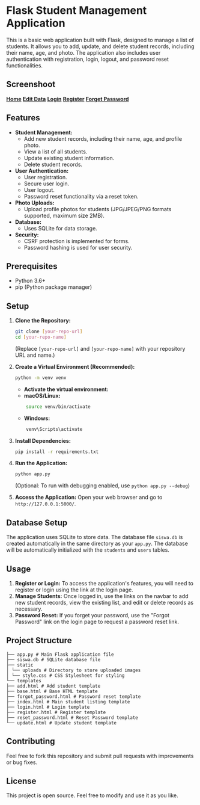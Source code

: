 # Flask Student Management Application

This is a basic web application built with Flask, designed to manage a list of students. It allows you to add, update, and delete student records, including their name, age, and photo. The application also includes user authentication with registration, login, logout, and password reset functionalities.

## Screenshoot
[**Home**](static/uploads/home.png)
[**Edit Data**](static/uploads/edit.png)
[**Login**](static/uploads/login.png)
[**Register**](static/uploads/register.png)
[**Forget Password**](static/uploads/forgot.png)

## Features

-   **Student Management:**
    -   Add new student records, including their name, age, and profile photo.
    -   View a list of all students.
    -   Update existing student information.
    -   Delete student records.
-   **User Authentication:**
    -   User registration.
    -   Secure user login.
    -   User logout.
    -   Password reset functionality via a reset token.
-   **Photo Uploads:**
    -   Upload profile photos for students (JPG/JPEG/PNG formats supported, maximum size 2MB).
-   **Database:**
    - Uses SQLite for data storage.
-   **Security:**
    - CSRF protection is implemented for forms.
    - Password hashing is used for user security.

## Prerequisites

-   Python 3.6+
-   pip (Python package manager)

## Setup

1.  **Clone the Repository:**

    ```bash
    git clone [your-repo-url]
    cd [your-repo-name]
    ```
    (Replace `[your-repo-url]` and `[your-repo-name]` with your repository URL and name.)

2.  **Create a Virtual Environment (Recommended):**

    ```bash
    python -m venv venv
    ```
     *   **Activate the virtual environment:**
    *   **macOS/Linux:**
    ```bash
        source venv/bin/activate
    ```
     *   **Windows:**
    ```bash
        venv\Scripts\activate
    ```

3.  **Install Dependencies:**

    ```bash
    pip install -r requirements.txt
    ```

4.  **Run the Application:**

    ```bash
    python app.py
    ```
    (Optional: To run with debugging enabled, use `python app.py --debug`)

5.  **Access the Application:**
    Open your web browser and go to `http://127.0.0.1:5000/`.

## Database Setup

The application uses SQLite to store data. The database file `siswa.db` is created automatically in the same directory as your `app.py`. The database will be automatically initialized with the `students` and `users` tables.

## Usage

1.  **Register or Login:** To access the application's features, you will need to register or login using the link at the login page.
2.  **Manage Students:** Once logged in, use the links on the navbar to add new student records, view the existing list, and edit or delete records as necessary.
3.  **Password Reset:** If you forget your password, use the "Forgot Password" link on the login page to request a password reset link.

## Project Structure
```
├── app.py # Main Flask application file
├── siswa.db # SQLite database file
├── static
│ └── uploads # Directory to store uploaded images
│ └── style.css # CSS Stylesheet for styling
└── templates
├── add.html # Add student template
├── base.html # Base HTML template
├── forgot_password.html # Password reset template
├── index.html # Main student listing template
├── login.html # Login template
├── register.html # Register template
├── reset_password.html # Reset Password template
└── update.html # Update student template
```


## Contributing

Feel free to fork this repository and submit pull requests with improvements or bug fixes.

## License

This project is open source. Feel free to modify and use it as you like.
